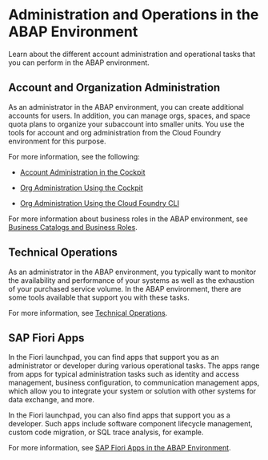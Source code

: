 <!-- loioc4fd10279d6e44be8e65b6841acb52f6 -->

# Administration and Operations in the ABAP Environment

Learn about the different account administration and operational tasks that you can perform in the ABAP environment.



<a name="loioc4fd10279d6e44be8e65b6841acb52f6__section_g3b_mfy_2pb"/>

## Account and Organization Administration

As an administrator in the ABAP environment, you can create additional accounts for users. In addition, you can manage orgs, spaces, and space quota plans to organize your subaccount into smaller units. You use the tools for account and org administration from the Cloud Foundry environment for this purpose.

For more information, see the following:

-   [Account Administration in the Cockpit](Account_Administration_in_the_Cockpit_8061ecc.md)

-   [Org Administration Using the Cockpit](Org_Administration_Using_the_Cockpit_c4c25cc.md)

-   [Org Administration Using the Cloud Foundry CLI](Org_Administration_Using_the_Cloud_Foundry_CLI_927377f.md) 


For more information about business roles in the ABAP environment, see [Business Catalogs and Business Roles](Business_Catalogs_and_Business_Roles_da32065.md).



<a name="loioc4fd10279d6e44be8e65b6841acb52f6__section_a4t_rfy_2pb"/>

## Technical Operations

As an administrator in the ABAP environment, you typically want to monitor the availability and performance of your systems as well as the exhaustion of your purchased service volume. In the ABAP environment, there are some tools available that support you with these tasks.

For more information, see [Technical Operations](Technical_Operations_181ce28.md).



<a name="loioc4fd10279d6e44be8e65b6841acb52f6__section_bps_pfy_2pb"/>

## SAP Fiori Apps

In the Fiori launchpad, you can find apps that support you as an administrator or developer during various operational tasks. The apps range from apps for typical administration tasks such as identity and access management, business configuration, to communication management apps, which allow you to integrate your system or solution with other systems for data exchange, and more.

In the Fiori launchpad, you can also find apps that support you as a developer. Such apps include software component lifecycle management, custom code migration, or SQL trace analysis, for example.

For more information, see [SAP Fiori Apps in the ABAP Environment](SAP_Fiori_Apps_in_the_ABAP_Environment_dbfaac8.md).

